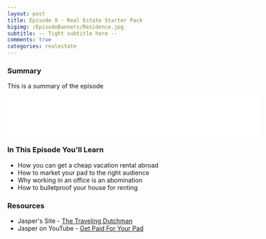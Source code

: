 ```yaml
---
layout: post
title: Episode 9 - Real Estate Starter Pack
bigimg: /EpisodeBanners/Residence.jpg
subtitle: -- Tight subtitle here --
comments: true
categories: realestate
---
```


### Summary

This is a summary of the episode

<iframe style="border: none" src="//html5-player.libsyn.com/embed/episode/id/5335605/height/90/width/576/theme/custom/autonext/no/thumbnail/yes/autoplay/no/preload/no/no_addthis/no/direction/backward/render-playlist/no/custom-color/87A93A/" height="90" width="576" scrolling="no"  allowfullscreen webkitallowfullscreen mozallowfullscreen oallowfullscreen msallowfullscreen></iframe>


### In This Episode You'll Learn

* How you can get a cheap vacation rental abroad
* How to market your pad to the right audience
* Why working in an office is an abomination
* How to bulletproof your house for renting

### Resources

* Jasper's Site - [The Traveling Dutchman](http://thetravelingdutchman.com/)
* Jasper on YouTube - [Get Paid For Your Pad](https://www.youtube.com/watch?v=zRcCgulUN2M)

<br><br>